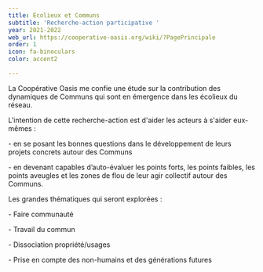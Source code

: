 ```yaml
---
title: Ecolieux et Communs
subtitle: 'Recherche-action participative '
year: 2021-2022
web_url: https://cooperative-oasis.org/wiki/?PagePrincipale
order: 1
icon: fa-binoculars
color: accent2

---
```

La Coopérative Oasis me confie une étude sur la contribution des dynamiques de Communs qui sont en émergence dans les écolieux du réseau.

L'intention de cette recherche-action est d'aider les acteurs à s'aider eux-mêmes :

\- en se posant les bonnes questions dans le développement de leurs projets concrets autour des Communs

\- en devenant capables d’auto-évaluer les points forts, les points faibles, les points aveugles et les zones de flou de leur agir collectif autour des Communs.

Les grandes thématiques qui seront explorées :

\- Faire communauté

\- Travail du commun

\- Dissociation propriété/usages

\- Prise en compte des non-humains et des générations futures